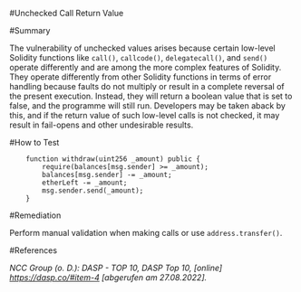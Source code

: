 #Unchecked Call Return Value

#Summary

The vulnerability of unchecked values arises because certain low-level Solidity functions like `call()`, `callcode()`, `delegatecall()`, and `send()` operate differently and are among the more complex features of Solidity. They operate differently from other Solidity functions in terms of error handling because faults do not multiply or result in a complete reversal of the present execution. Instead, they will return a boolean value that is set to false, and the programme will still run. Developers may be taken aback by this, and if the return value of such low-level calls is not checked, it may result in fail-opens and other undesirable results.

#How to Test

```sol
    function withdraw(uint256 _amount) public {
        require(balances[msg.sender] >= _amount);
        balances[msg.sender] -= _amount;
        etherLeft -= _amount;
        msg.sender.send(_amount);
    }
```

#Remediation

Perform manual validation when making calls or use `address.transfer()`.

#References

*NCC Group (o. D.): DASP - TOP 10, DASP Top 10, [online] https://dasp.co/#item-4 [abgerufen am 27.08.2022].*